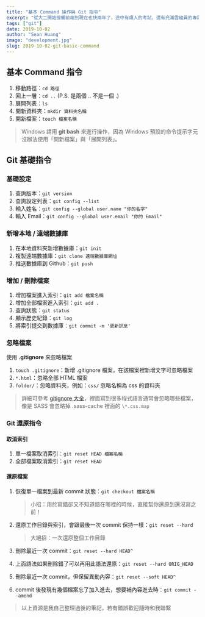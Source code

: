 ```yaml
---
title: "基本 Command 操作與 Git 指令"
excerpt: "從大二開始接觸前端到現在也快兩年了，途中有煩人的考試，還有充滿雲組員的專題 👻 不過還是陸續學習了 HTML、CSS、jQuery、RWD、JavaScript、Bootstrap，而現在終於要回頭補上 Git 了！雖然目前用 Github Desktop 也可以完成大部分需要的動作，不過 Git 也是遲早要學會的東西，剛好最近的進度告一段落，就順便學個 Git 當作休閒放鬆一下吧。"
tags: ["git"]
date: 2019-10-02
author: "Sean Huang"
image: "development.jpg"
slug: 2019-10-02-git-basic-command
---
```


## 基本 Command 指令

1. 移動路徑：`cd 路徑`
2. 回上一層：`cd ..` (P.S. 是兩個 .. 不是一個 .)
3. 展開列表：`ls`
4. 開新資料夾：`mkdir 資料夾名稱`
5. 開新檔案：`touch 檔案名稱`

> Windows 請用 **git bash** 來進行操作，因為 Windows 預設的命令提示字元沒辦法使用「開新檔案」與「展開列表」。

## Git 基礎指令

### 基礎設定

1. 查詢版本：`git version`
2. 查詢設定列表：`git config --list`
3. 輸入姓名：`git config --global user.name "你的名字"`
4. 輸入 Email：`git config --global user.email "你的 Email"`

### 新增本地 / 遠端數據庫

1. 在本地資料夾新增數據庫：`git init`
2. 複製遠端數據庫：`git clone 遠端數據庫網址`
3. 推送數據庫到 Github：`git push`

### 增加 / 刪除檔案

1. 增加檔案進入索引：`git add 檔案名稱`
2. 增加全部檔案進入索引：`git add .`
3. 查詢狀態：`git status`
4. 顯示歷史紀錄：`git log`
5. 將索引提交到數據庫：`git commit -m '更新訊息'`

### 忽略檔案

使用 **.gitignore** 來忽略檔案

1. `touch .gitignore`：新增 .gitignore 檔案，在該檔案裡新增文字可忽略檔案
2. `*.html`：忽略全部 HTML 檔案
3. `folder/`：忽略資料夾，例如：`css/` 忽略名稱為 css 的資料夾

> 詳細可參考 [gitignore 大全](https://github.com/github/gitignore)，裡面寫到很多程式語言通常會忽略哪些檔案，像是 SASS 會忽略掉 .sass-cache 裡面的 `\*.css.map`

### Git 還原指令

#### 取消索引

1. 單一檔案取消索引：`git reset HEAD 檔案名稱`
2. 全部檔案取消索引：`git reset HEAD`

#### 還原檔案

1. 恢復單一檔案到最新 commit 狀態：`git checkout 檔案名稱`

   > 小招：用於寫錯卻又不知道錯在哪裡的時候，直接幫你還原到還沒寫之前！

2. 還原工作目錄與索引，會跟最後一次 commit 保持一樣：`git reset --hard`

   > 大絕招：一次還原整個工作目錄

3. 刪除最近一次 commit：`git reset --hard HEAD^`
4. 上面語法如果刪除錯了可以再用此語法還原：`git reset --hard ORIG_HEAD`
5. 刪除最近一次 commit，但保留異動內容：`git reset --soft HEAD^`
6. commit 後發現有幾個檔案忘了加入進去，想要補內容進去時：`git commit --amend`

> 以上資源是我自己整理過後的筆記，若有錯誤歡迎隨時和我聯繫
